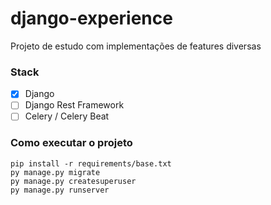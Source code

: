 # django-experience

Projeto de estudo com implementações de features diversas

### Stack

- [x] Django
- [ ] Django Rest Framework
- [ ] Celery / Celery Beat

### Como executar o projeto

```
pip install -r requirements/base.txt
py manage.py migrate
py manage.py createsuperuser
py manage.py runserver
```
